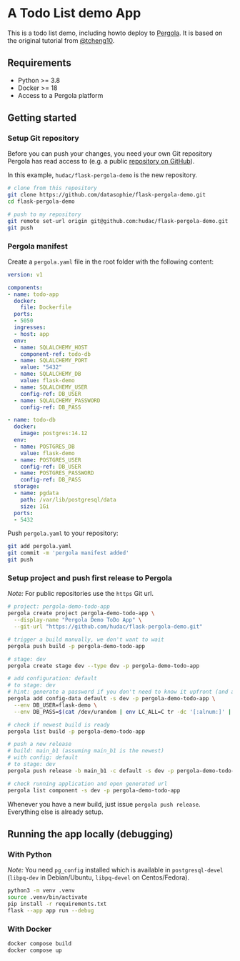 # A Todo List demo App
This is a todo list demo, including howto deploy to [Pergola](https://pergola.cloud).
It is based on the original tutorial from [@tcheng10](https://tichung.com/blog/2021/20200323_flask/).


## Requirements
* Python >= 3.8
* Docker >= 18
* Access to a Pergola platform


## Getting started

### Setup Git repository
Before you can push your changes, you need your own Git repository Pergola has read access to
(e.g. a public [repository on GitHub](https://docs.github.com/en/repositories/creating-and-managing-repositories/creating-a-new-repository)).

In this example, `hudac/flask-pergola-demo` is the new repository.
```bash
# clone from this repository
git clone https://github.com/datasophie/flask-pergola-demo.git
cd flask-pergola-demo

# push to my repository
git remote set-url origin git@github.com:hudac/flask-pergola-demo.git
git push
```

### Pergola manifest
Create a `pergola.yaml` file in the root folder with the following content:
```yaml
version: v1

components:
- name: todo-app
  docker:
    file: Dockerfile
  ports:
  - 5050
  ingresses:
  - host: app
  env:
  - name: SQLALCHEMY_HOST
    component-ref: todo-db
  - name: SQLALCHEMY_PORT
    value: "5432"
  - name: SQLALCHEMY_DB
    value: flask-demo
  - name: SQLALCHEMY_USER
    config-ref: DB_USER
  - name: SQLALCHEMY_PASSWORD
    config-ref: DB_PASS

- name: todo-db
  docker:
    image: postgres:14.12
  env:
  - name: POSTGRES_DB
    value: flask-demo
  - name: POSTGRES_USER
    config-ref: DB_USER
  - name: POSTGRES_PASSWORD
    config-ref: DB_PASS
  storage:
  - name: pgdata
    path: /var/lib/postgresql/data
    size: 1Gi
  ports:
  - 5432
```

Push `pergola.yaml` to your repository:
```bash
git add pergola.yaml
git commit -m 'pergola manifest added'
git push
```

### Setup project and push first release to Pergola
*Note:* For public repositories use the `https` Git url.
```bash
# project: pergola-demo-todo-app
pergola create project pergola-demo-todo-app \
  --display-name "Pergola Demo ToDo App" \
  --git-url "https://github.com/hudac/flask-pergola-demo.git"

# trigger a build manually, we don't want to wait
pergola push build -p pergola-demo-todo-app

# stage: dev
pergola create stage dev --type dev -p pergola-demo-todo-app

# add configuration: default
# to stage: dev
# hint: generate a password if you don't need to know it upfront (and avoids leaving a trace in shell history)
pergola add config-data default -s dev -p pergola-demo-todo-app \
  --env DB_USER=flask-demo \
  --env DB_PASS=$(cat /dev/urandom | env LC_ALL=C tr -dc '[:alnum:]' | head -c21)

# check if newest build is ready
pergola list build -p pergola-demo-todo-app

# push a new release
# build: main_b1 (assuming main_b1 is the newest)
# with config: default
# to stage: dev
pergola push release -b main_b1 -c default -s dev -p pergola-demo-todo-app

# check running application and open generated url
pergola list component -s dev -p pergola-demo-todo-app
```

Whenever you have a new build, just issue `pergola push release`. Everything else is already setup.

## Running the app locally (debugging)

### With Python
*Note:* You need `pg_config` installed which is available in `postgresql-devel` (`libpq-dev` in Debian/Ubuntu,
`libpq-devel` on Centos/Fedora).

```bash
python3 -m venv .venv
source .venv/bin/activate
pip install -r requirements.txt
flask --app app run --debug
```

### With Docker
```bash
docker compose build
docker compose up
```
